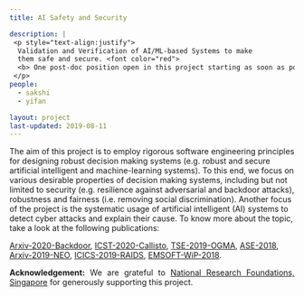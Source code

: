 ```yaml
---
title: AI Safety and Security 

description: |
 <p style="text-align:justify">
  Validation and Verification of AI/ML-based Systems to make 
  them safe and secure. <font color="red"> 
  <b> One post-doc position open in this project starting as soon as possible.</b></font> 
 </p>
people:
  - sakshi
  - yifan

layout: project
last-updated: 2019-08-11
---
```

<p style="text-align:justify">

The aim of this project is to employ rigorous software 
engineering principles for designing robust decision 
making systems (e.g. robust and secure artificial intelligent 
and machine-learning systems). To this end, we focus on 
various desirable properties of decision making systems, 
including but not limited to security (e.g. resilience against 
adversarial and backdoor attacks), robustness and fairness 
(i.e. removing social discrimination). Another focus of 
the project is the systematic usage of artificial 
intelligent (AI) systems to detect cyber attacks and explain 
their cause. To know more about the topic, take a look at the 
following publications: 

<a href="http://arxiv.org/abs/2003.00865">Arxiv-2020-Backdoor</a>,
<a href="https://arxiv.org/abs/1912.08920">ICST-2020-Callisto</a>,
<a href="https://arxiv.org/pdf/1902.10027">TSE-2019-OGMA</a>, 
<a href="https://sudiptac.bitbucket.io/papers/aequitas.pdf">ASE-2018</a>, 
<a href="https://arxiv.org/pdf/1908.02203">Arxiv-2019-NEO</a>,
<a href="https://asset-group.github.io/papers/ICICS19-RAIDS.pdf">ICICS-2019-RAIDS</a>, 
<a href="https://sudiptac.bitbucket.io/papers/raids.pdf">EMSOFT-WiP-2018</a>.

</p>

<p style="text-align:justify">
<b>Acknowledgement:</b> We are grateful to 
<a href="https://www.nrf.gov.sg/">National Research Foundations, Singapore</a> 
for generously supporting this project. 
</p>
